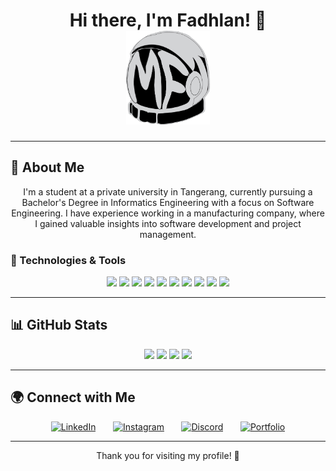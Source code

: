 <h1 align="center">
  Hi there, I'm Fadhlan! 👋
  <br>
  <a href="https://portofolio-gamma-nine-47.vercel.app/">
    <img src="https://github.com/skrulleps/skrulleps/blob/main/LogoWeb.png" height="150" alt="Portfolio Logo" />
  </a>
</h1>

---

## 🚀 About Me

<p align="center">I'm a student at a private university in Tangerang, currently pursuing a Bachelor's Degree in Informatics Engineering with a focus on Software Engineering. I have experience working in a manufacturing company, where I gained valuable insights into software development and project management.</p>

### 🔧 Technologies & Tools
<p align="center">
  <img src="https://img.shields.io/badge/-Visual%20Studio%20Code-23A9F2?style=flat-square&logo=Visual%20Studio%20Code&logoColor=white"/>
  <img src="https://img.shields.io/badge/-Github-181717?style=flat-square&logo=GitHub&logoColor=white"/>
  <img src="https://img.shields.io/badge/-Git-F44D27?style=flat-square&logo=Git&logoColor=white"/>
  <img src="https://img.shields.io/badge/-NPM-CB3837?style=flat-square&logo=NPM&logoColor=white"/>
  <img src="https://img.shields.io/badge/-Apache-D22128?style=flat-square&logo=Apache&logoColor=white"/>
  <img src="https://img.shields.io/badge/-MySQL-F29111?style=flat-square&logo=MySQL&logoColor=white"/>
  <img src="https://img.shields.io/badge/-Vue.js-42B883?style=flat-square&logo=Vue.js&logoColor=white"/>
  <img src="https://img.shields.io/badge/-Laravel-F55247?style=flat-square&logo=Laravel&logoColor=white"/>
  <img src="https://img.shields.io/badge/-HTML5-E34F26?style=flat-square&logo=HTML5&logoColor=white"/>
  <img src="https://img.shields.io/badge/-CSS3-1572B6?style=flat-square&logo=CSS3&logoColor=white"/>
</p>

---

## 📊 GitHub Stats
<p align="center">
  <img height="180em" src="https://github-readme-stats.vercel.app/api?username=skrulleps&show_icons=true&theme=radical"/>
  <img height="180em" src="https://github-readme-stats-eight-theta.vercel.app/api/top-langs/?username=skrulleps&layout=compact&theme=radical"/>
  <img src="https://github-profile-summary-cards.vercel.app/api/cards/repos-per-language?username=skrulleps&theme=nord_dark"/>
  <img src="https://github-profile-summary-cards.vercel.app/api/cards/most-commit-language?username=skrulleps&theme=nord_dark"/>
</p>

---

## 🌍 Connect with Me
<p align="center">
  <a href="https://www.linkedin.com/in/mochamed-fadhlan-tuhairi-3543731b0/"><img width="32px" alt="LinkedIn" title="LinkedIn" src="https://i.imgur.com/yRpa1dQ.png"/></a>
  &#8287;&#8287;&#8287;&#8287;&#8287;
  <a href="https://www.instagram.com/fadhlant_07/"><img width="32px" alt="Instagram" title="Instagram" src="https://cdn.simpleicons.org/instagram"/></a>
  &#8287;&#8287;&#8287;&#8287;&#8287;
  <a href="https://discord.gg/vt2r4DRN"><img width="32px" alt="Discord" title="Discord" src="https://i.imgur.com/OViZO8J.png"/></a>
  &#8287;&#8287;&#8287;&#8287;&#8287;
  <a href="https://portofolio-gamma-nine-47.vercel.app/"><img width="32px" alt="Portfolio" title="Portfolio" src="https://i.imgur.com/mVm29vK.png"></a>
</p>

---

<p align="center">Thank you for visiting my profile! 🚀</p>
